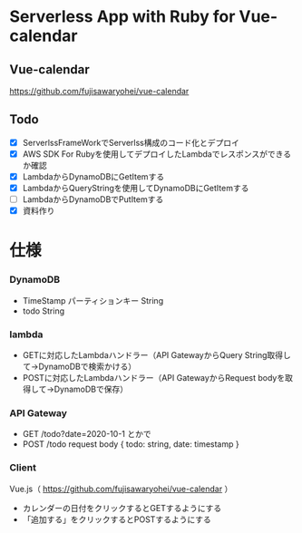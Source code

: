 # Serverless App with Ruby for Vue-calendar
## Vue-calendar
https://github.com/fujisawaryohei/vue-calendar
## Todo
- [x] ServerlssFrameWorkでServerlss構成のコード化とデプロイ
- [x] AWS SDK For Rubyを使用してデプロイしたLambdaでレスポンスができるか確認
- [x] LambdaからDynamoDBにGetItemする
- [x] LambdaからQueryStringを使用してDynamoDBにGetItemする
- [ ] LambdaからDynamoDBでPutItemする
- [x] 資料作り

# 仕様
### DynamoDB
- TimeStamp    パーティションキー       String
- todo                               String

### lambda
- GETに対応したLambdaハンドラー（API GatewayからQuery String取得して→DynamoDBで検索かける）
- POSTに対応したLambdaハンドラー（API GatewayからRequest bodyを取得して→DynamoDBで保存）

### API Gateway
- GET /todo?date=2020-10-1 とかで
- POST /todo request body { todo: string, date: timestamp }

### Client
Vue.js（ https://github.com/fujisawaryohei/vue-calendar ）
- カレンダーの日付をクリックするとGETするようにする
- 「追加する」をクリックするとPOSTするようにする


